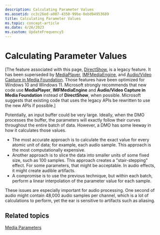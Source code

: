 ```yaml
---
description: Calculating Parameter Values
ms.assetid: cc3c26ed-a007-4350-99be-0ebd94953689
title: Calculating Parameter Values
ms.topic: concept-article
ms.date: 4/26/2023
ms.custom: UpdateFrequency5
---
```


# Calculating Parameter Values

\[The feature associated with this page, [DirectShow](/windows/win32/directshow/directshow), is a legacy feature. It has been superseded by [MediaPlayer](/uwp/api/Windows.Media.Playback.MediaPlayer), [IMFMediaEngine](/windows/win32/api/mfmediaengine/nn-mfmediaengine-imfmediaengine), and [Audio/Video Capture in Media Foundation](/windows/win32/medfound/audio-video-capture-in-media-foundation). Those features have been optimized for Windows 10 and Windows 11. Microsoft strongly recommends that new code use **MediaPlayer**, **IMFMediaEngine** and **Audio/Video Capture in Media Foundation** instead of **DirectShow**, when possible. Microsoft suggests that existing code that uses the legacy APIs be rewritten to use the new APIs if possible.\]

Potentially, an input buffer could be very large. Ideally, when the DMO processes the buffer, the parameters will exactly follow their curves throughout the entire batch of data. However, a DMO has some leeway in how it calculates those values.

-   The most accurate approach is to calculate the exact value for every atomic unit of data; for example, each audio sample. This approach is the most computationally expensive.
-   Another approach is to slice the data into smaller units of some fixed size, such as 100 samples. This approach creates a "stair-stepping" effect. For some parameters, that might be acceptable. In audio effects, it might create audible artifacts.
-   A compromise is to use the previous technique, but within each batch, perform a linear interpolation of the parameter value for each sample.

These issues are especially important for audio processing. One second of audio might contain 48,000 audio samples per channel, which is a lot of calculations to perform, yet the ear is sensitive to artifacts such as aliasing.

## Related topics

<dl> <dt>

[Media Parameters](media-parameters.md)
</dt> </dl>

 

 



